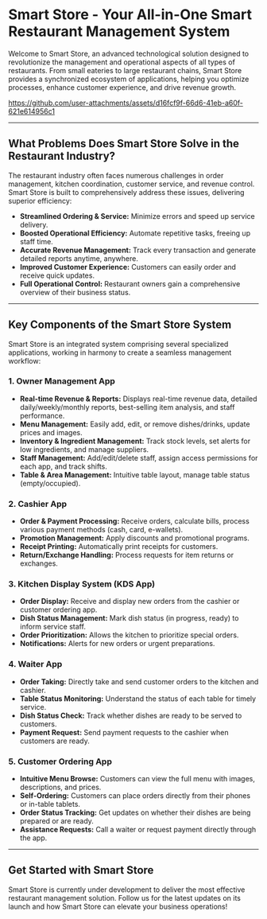 # Smart Store - Your All-in-One Smart Restaurant Management System

Welcome to Smart Store, an advanced technological solution designed to revolutionize the management and operational aspects of all types of restaurants. From small eateries to large restaurant chains, Smart Store provides a synchronized ecosystem of applications, helping you optimize processes, enhance customer experience, and drive revenue growth.

https://github.com/user-attachments/assets/d16fcf9f-66d6-41eb-a60f-621e614956c1

---

## What Problems Does Smart Store Solve in the Restaurant Industry?

The restaurant industry often faces numerous challenges in order management, kitchen coordination, customer service, and revenue control. Smart Store is built to comprehensively address these issues, delivering superior efficiency:

* **Streamlined Ordering & Service:** Minimize errors and speed up service delivery.
* **Boosted Operational Efficiency:** Automate repetitive tasks, freeing up staff time.
* **Accurate Revenue Management:** Track every transaction and generate detailed reports anytime, anywhere.
* **Improved Customer Experience:** Customers can easily order and receive quick updates.
* **Full Operational Control:** Restaurant owners gain a comprehensive overview of their business status.

---

## Key Components of the Smart Store System

Smart Store is an integrated system comprising several specialized applications, working in harmony to create a seamless management workflow:

### 1. Owner Management App

* **Real-time Revenue & Reports:** Displays real-time revenue data, detailed daily/weekly/monthly reports, best-selling item analysis, and staff performance.
* **Menu Management:** Easily add, edit, or remove dishes/drinks, update prices and images.
* **Inventory & Ingredient Management:** Track stock levels, set alerts for low ingredients, and manage suppliers.
* **Staff Management:** Add/edit/delete staff, assign access permissions for each app, and track shifts.
* **Table & Area Management:** Intuitive table layout, manage table status (empty/occupied).

### 2. Cashier App

* **Order & Payment Processing:** Receive orders, calculate bills, process various payment methods (cash, card, e-wallets).
* **Promotion Management:** Apply discounts and promotional programs.
* **Receipt Printing:** Automatically print receipts for customers.
* **Return/Exchange Handling:** Process requests for item returns or exchanges.

### 3. Kitchen Display System (KDS App)

* **Order Display:** Receive and display new orders from the cashier or customer ordering app.
* **Dish Status Management:** Mark dish status (in progress, ready) to inform service staff.
* **Order Prioritization:** Allows the kitchen to prioritize special orders.
* **Notifications:** Alerts for new orders or urgent preparations.

### 4. Waiter App

* **Order Taking:** Directly take and send customer orders to the kitchen and cashier.
* **Table Status Monitoring:** Understand the status of each table for timely service.
* **Dish Status Check:** Track whether dishes are ready to be served to customers.
* **Payment Request:** Send payment requests to the cashier when customers are ready.

### 5. Customer Ordering App

* **Intuitive Menu Browse:** Customers can view the full menu with images, descriptions, and prices.
* **Self-Ordering:** Customers can place orders directly from their phones or in-table tablets.
* **Order Status Tracking:** Get updates on whether their dishes are being prepared or are ready.
* **Assistance Requests:** Call a waiter or request payment directly through the app.

---

## Get Started with Smart Store

Smart Store is currently under development to deliver the most effective restaurant management solution. Follow us for the latest updates on its launch and how Smart Store can elevate your business operations!
